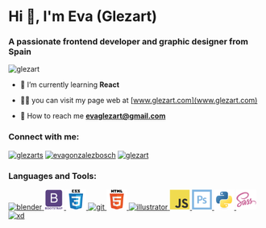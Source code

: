 <h1 align="left">Hi 👋, I'm Eva (Glezart)</h1>
<h3 align="left">A passionate frontend developer and graphic designer from Spain</h3>

<p align="left"> <img src="https://komarev.com/ghpvc/?username=glezart&label=Profile%20views&color=0e75b6&style=flat" alt="glezart" /> </p>

- 🌱 I’m currently learning **React**

- 👩‍💻 you can visit my page web at [www.glezart.com](www.glezart.com)

- 💌 How to reach me **evaglezart@gmail.com**

<h3 align="left">Connect with me:</h3>
<p align="left">
<a href="https://codepen.io/glezarts" target="blank"><img align="center" src="https://cdn.jsdelivr.net/npm/simple-icons@3.0.1/icons/codepen.svg" alt="glezarts" height="30" width="40" /></a>
<a href="https://linkedin.com/in/evagonzalezbosch" target="blank"><img align="center" src="https://cdn.jsdelivr.net/npm/simple-icons@3.0.1/icons/linkedin.svg" alt="evagonzalezbosch" height="30" width="40" /></a>
<a href="https://www.behance.net/glezart" target="blank"><img align="center" src="https://cdn.jsdelivr.net/npm/simple-icons@3.0.1/icons/behance.svg" alt="glezart" height="30" width="40" /></a>
</p>

<h3 align="left">Languages and Tools:</h3>
<p align="left"> <a href="https://www.blender.org/" target="_blank"> <img src="https://download.blender.org/branding/community/blender_community_badge_white.svg" alt="blender" width="40" height="40"/> </a> <a href="https://getbootstrap.com" target="_blank"> <img src="https://raw.githubusercontent.com/devicons/devicon/master/icons/bootstrap/bootstrap-plain-wordmark.svg" alt="bootstrap" width="40" height="40"/> </a> <a href="https://www.w3schools.com/css/" target="_blank"> <img src="https://raw.githubusercontent.com/devicons/devicon/master/icons/css3/css3-original-wordmark.svg" alt="css3" width="40" height="40"/> </a> <a href="https://git-scm.com/" target="_blank"> <img src="https://www.vectorlogo.zone/logos/git-scm/git-scm-icon.svg" alt="git" width="40" height="40"/> </a> <a href="https://www.w3.org/html/" target="_blank"> <img src="https://raw.githubusercontent.com/devicons/devicon/master/icons/html5/html5-original-wordmark.svg" alt="html5" width="40" height="40"/> </a> <a href="https://www.adobe.com/in/products/illustrator.html" target="_blank"> <img src="https://www.vectorlogo.zone/logos/adobe_illustrator/adobe_illustrator-icon.svg" alt="illustrator" width="40" height="40"/> </a> <a href="https://developer.mozilla.org/en-US/docs/Web/JavaScript" target="_blank"> <img src="https://raw.githubusercontent.com/devicons/devicon/master/icons/javascript/javascript-original.svg" alt="javascript" width="40" height="40"/> </a> <a href="https://www.photoshop.com/en" target="_blank"> <img src="https://raw.githubusercontent.com/devicons/devicon/master/icons/photoshop/photoshop-line.svg" alt="photoshop" width="40" height="40"/> </a> <a href="https://www.python.org" target="_blank"> <img src="https://raw.githubusercontent.com/devicons/devicon/master/icons/python/python-original.svg" alt="python" width="40" height="40"/> </a> <a href="https://sass-lang.com" target="_blank"> <img src="https://raw.githubusercontent.com/devicons/devicon/master/icons/sass/sass-original.svg" alt="sass" width="40" height="40"/> </a> <a href="https://www.adobe.com/products/xd.html" target="_blank"> <img src="https://cdn.worldvectorlogo.com/logos/adobe-xd.svg" alt="xd" width="40" height="40"/> </a> </p>


